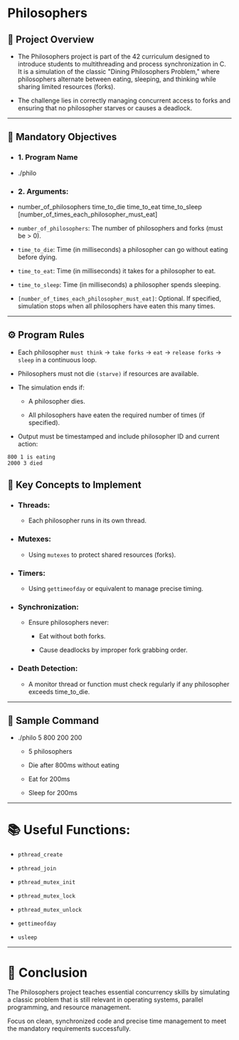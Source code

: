 # Philosophers

## 📖 Project Overview

- The Philosophers project is part of the 42 curriculum designed to introduce students to multithreading and process synchronization in C. It is a simulation of the classic "Dining Philosophers Problem," where philosophers alternate between eating, sleeping, and thinking while sharing limited resources (forks).

- The challenge lies in correctly managing concurrent access to forks and ensuring that no philosopher starves or causes a deadlock.

---

## 📝 Mandatory Objectives

- ### 1. Program Name

- ./philo

- ### 2. Arguments:

- number_of_philosophers time_to_die time_to_eat time_to_sleep [number_of_times_each_philosopher_must_eat]

- `number_of_philosophers`: The number of philosophers and forks (must be > 0).

- `time_to_die`: Time (in milliseconds) a philosopher can go without eating before dying.

- `time_to_eat`: Time (in milliseconds) it takes for a philosopher to eat.

- `time_to_sleep`: Time (in milliseconds) a philosopher spends sleeping.

- `[number_of_times_each_philosopher_must_eat]`: Optional. If specified, simulation stops when all philosophers have eaten this many times.

---

## ⚙️ Program Rules

- Each philosopher `must think` → `take forks` → `eat` → `release forks` → `sleep` in a continuous loop.

- Philosophers must not die `(starve)` if resources are available.

- The simulation ends if:

    - A philosopher dies.

    - All philosophers have eaten the required number of times (if specified).

- Output must be timestamped and include philosopher ID and current action:
```
800 1 is eating
2000 3 died
```

## 🔑 Key Concepts to Implement

- ### Threads:

    - Each philosopher runs in its own thread.

- ### Mutexes:

    - Using `mutexes` to protect shared resources (forks).

- ### Timers:

    - Using `gettimeofday` or equivalent to manage precise timing.

- ### Synchronization:

    - Ensure philosophers never:

        - Eat without both forks.

        - Cause deadlocks by improper fork grabbing order.

- ### Death Detection:

    - A monitor thread or function must check regularly if any philosopher exceeds time_to_die.

----

## 🔗 Sample Command

- ./philo 5 800 200 200

    - 5 philosophers

    - Die after 800ms without eating

    - Eat for 200ms

    - Sleep for 200ms

----

# 📚 Useful Functions:

- `pthread_create`

- `pthread_join`

- `pthread_mutex_init`

- `pthread_mutex_lock`

- `pthread_mutex_unlock`

- `gettimeofday`

- `usleep`

----

# 🚀 Conclusion

The Philosophers project teaches essential concurrency skills by simulating a classic problem that is still relevant in operating systems, parallel programming, and resource management.

Focus on clean, synchronized code and precise time management to meet the mandatory requirements successfully.
